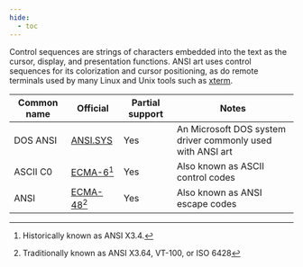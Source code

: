 ```yaml
---
hide:
  - toc
---
```

Control sequences are strings of characters embedded into the text as the cursor, display, and presentation functions. ANSI art uses control sequences for its colorization and cursor positioning, as do remote terminals used by many Linux and Unix tools such as [xterm](http://invisible-island.net/xterm/).

| Common name | Official | Partial support | Notes |
| -- | -- | -- | -- |
| DOS ANSI | [ANSI.SYS](https://msdn.microsoft.com/en-us/library/cc722862.aspx) | Yes | An Microsoft DOS system driver commonly used with ANSI art |
| ASCII C0 | [ECMA-6](http://www.ecma-international.org/publications/standards/Ecma-006.htm)[^1] | Yes | Also known as ASCII control codes |
| ANSI | [ECMA-48](http://www.ecma-international.org/publications/standards/Ecma-048.htm)[^2] | Yes | Also known as ANSI escape codes |

[^1]: Historically known as ANSI X3.4.
[^2]: Traditionally known as ANSI X3.64, VT-100, or ISO 6428